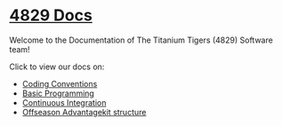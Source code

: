 # [4829 Docs](https://github.com/TitaniumTigers4829/4829-docs/wiki)
Welcome to the Documentation of The Titanium Tigers (4829) Software team!

Click to view our docs on:
* [Coding Conventions](https://github.com/TitaniumTigers4829/4829-docs/wiki/Coding-Conventions)
* [Basic Programming](https://github.com/TitaniumTigers4829/4829-docs/wiki/Basic-Programming)
* [Continuous Integration](https://github.com/TitaniumTigers4829/4829-docs/wiki/Continuous-Integration)
* [Offseason Advantagekit structure](https://github.com/TitaniumTigers4829/4829-docs/wiki/Offseason-code-structure)
